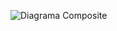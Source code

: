 ![Diagrama Composite](https://github.com/user-attachments/assets/f7ac3044-be51-4a5d-97d5-31b3dced2a32)
